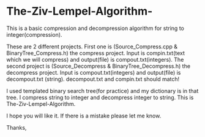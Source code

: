 # The-Ziv-Lempel-Algorithm-
This is a basic compression and decompression algorithm for string to integer(compression). 

These are 2 different projects. First one is  (Source_Compress.cpp & BinaryTree_Compress.h)  the compress project. Input is compin.txt(text which we will compress) and output(file) is compout.txt(integers). The second project is (Source_Decompress & BinaryTree_Decompress.h) the decompress project. Input is compout.txt(integers) and output(file) is decompout.txt (string). decompout.txt and compin.txt should match!

I used templated binary search tree(for practice) and my dictionary is in that tree. I compress string to integer and decompress integer to string. This is The-Ziv-Lempel-Algorithm. 

I hope you will like it. If there is a mistake please let me know.

Thanks,
